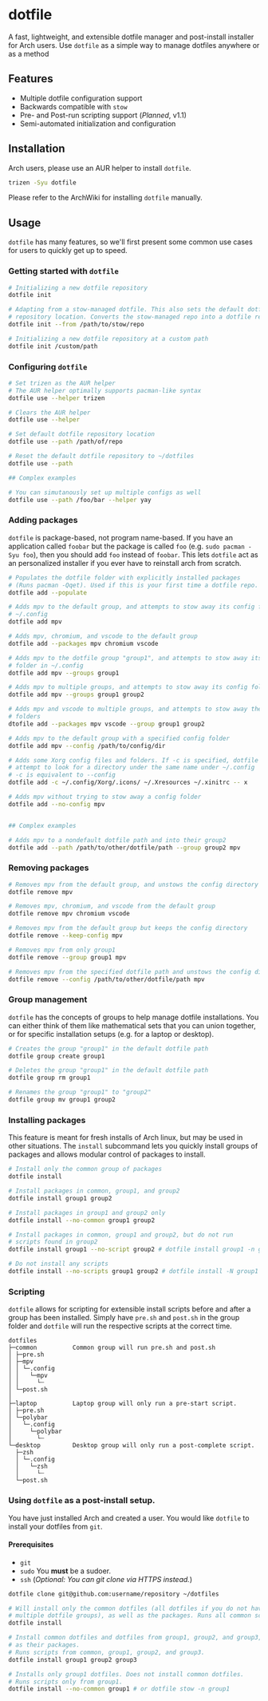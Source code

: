 # dotfile

A fast, lightweight, and extensible dotfile manager and post-install installer
for Arch users. Use `dotfile` as a simple way to manage dotfiles anywhere or as
a method

## Features

- Multiple dotfile configuration support
- Backwards compatible with `stow`
- Pre- and Post-run scripting support (*Planned*, v1.1)
- Semi-automated initialization and configuration

## Installation

Arch users, please use an AUR helper to install `dotfile`.

```bash
trizen -Syu dotfile
```

Please refer to the ArchWiki for installing `dotfile` manually.


## Usage

`dotfile` has many features, so we'll first present some common use cases for
users to quickly get up to speed.

### Getting started with `dotfile`

```bash
# Initializing a new dotfile repository
dotfile init

# Adapting from a stow-managed dotfile. This also sets the default dotfile
# repository location. Converts the stow-managed repo into a dotfile repo.
dotfile init --from /path/to/stow/repo

# Initializing a new dotfile repository at a custom path
dotfile init /custom/path
```

### Configuring `dotfile`
```bash
# Set trizen as the AUR helper
# The AUR helper optimally supports pacman-like syntax
dotfile use --helper trizen

# Clears the AUR helper
dotfile use --helper

# Set default dotfile repository location
dotfile use --path /path/of/repo

# Reset the default dotfile repository to ~/dotfiles
dotfile use --path

## Complex examples

# You can simutanously set up multiple configs as well
dotfile use --path /foo/bar --helper yay
```

### Adding packages
`dotfile` is package-based, not program name-based. If you have an application
called `foobar` but the package is called `foo` (e.g. `sudo pacman -Syu foo`),
then you should add `foo` instead of `foobar`. This lets `dotfile` act as an
personalized installer if you ever have to reinstall arch from scratch.
```bash
# Populates the dotfile folder with explicitly installed packages
# (Runs pacman -Qqet). Used if this is your first time a dotfile repo.
dotfile add --populate

# Adds mpv to the default group, and attempts to stow away its config folder in
# ~/.config
dotfile add mpv

# Adds mpv, chromium, and vscode to the default group
dotfile add --packages mpv chromium vscode

# Adds mpv to the dotfile group "group1", and attempts to stow away its config
# folder in ~/.config
dotfile add mpv --groups group1

# Adds mpv to multiple groups, and attempts to stow away its config folder.
dotfile add mpv --groups group1 group2

# Adds mpv and vscode to multiple groups, and attempts to stow away the config
# folders
dtofile add --packages mpv vscode --group group1 group2

# Adds mpv to the default group with a specified config folder
dotfile add mpv --config /path/to/config/dir

# Adds some Xorg config files and folders. If -c is specified, dotfile will not
# attempt to look for a directory under the same name under ~/.config
# -c is equivalent to --config
dotfile add -c ~/.config/Xorg/.icons/ ~/.Xresources ~/.xinitrc -- x

# Adds mpv without trying to stow away a config folder
dotfile add --no-config mpv


## Complex examples

# Adds mpv to a nondefault dotfile path and into their group2
dotfile add --path /path/to/other/dotfile/path --group group2 mpv
```

### Removing packages
```bash
# Removes mpv from the default group, and unstows the config directory
dotfile remove mpv

# Removes mpv, chromium, and vscode from the default group
dotfile remove mpv chromium vscode

# Removes mpv from the default group but keeps the config directory
dotfile remove --keep-config mpv

# Removes mpv from only group1
dotfile remove --group group1 mpv

# Removes mpv from the specified dotfile path and unstows the config directory
dotfile remove --config /path/to/other/dotfile/path mpv
```

### Group management
`dotfile` has the concepts of groups to help manage dotfile installations. You
can either think of them like mathematical sets that you can union together, or
for specific installation setups (e.g. for a laptop or desktop).

```bash
# Creates the group "group1" in the default dotfile path
dotfile group create group1

# Deletes the group "group1" in the default dotfile path
dotfile group rm group1

# Renames the group "group1" to "group2"
dotfile group mv group1 group2
```

### Installing packages
This feature is meant for fresh installs of Arch linux, but may be used in other
situations. The `install` subcommand lets you quickly install groups of packages
and allows modular control of packages to install.

```bash
# Install only the common group of packages
dotfile install

# Install packages in common, group1, and group2
dotfile install group1 group2

# Install packages in group1 and group2 only
dotfile install --no-common group1 group2

# Install packages in common, group1 and group2, but do not run
# scripts found in group2
dotfile install group1 --no-script group2 # dotfile install group1 -n group2

# Do not install any scripts
dotfile install --no-scripts group1 group2 # dotfile install -N group1 group2
```

### Scripting

`dotfile` allows for scripting for extensible install scripts before and after
a group has been installed. Simply have `pre.sh` and `post.sh` in the group
folder and `dotfile` will run the respective scripts at the correct time.
```
dotfiles
├─common          Common group will run pre.sh and post.sh
│ ├─pre.sh
│ ├─mpv
│ │ └─.config
│ │   └─mpv
│ │     └┄
│ └─post.sh
│
├─laptop          Laptop group will only run a pre-start script.
│ ├─pre.sh
│ └─polybar
│   └─.config
│     └─polybar
│       └┄
└─desktop         Desktop group will only run a post-complete script.
  ├─zsh
  │ └─.config
  │   └─zsh
  │     └┄
  └─post.sh
```

### Using `dotfile` as a post-install setup.

You have just installed Arch and created a user. You would like `dotfile` to install your dotfiles from `git`.

#### Prerequisites
 - `git`
 - `sudo` You **must** be a sudoer.
 - `ssh` (*Optional: You can git clone via HTTPS instead.*)

```bash
dotfile clone git@github.com:username/repository ~/dotfiles

# Will install only the common dotfiles (all dotfiles if you do not have
# multiple dotfile groups), as well as the packages. Runs all common scripts.
dotfile install

# Install common dotfiles and dotfiles from group1, group2, and group3, as well
# as their packages.
# Runs scripts from common, group1, group2, and group3.
dotfile install group1 group2 group3

# Installs only group1 dotfiles. Does not install common dotfiles.
# Runs scripts only from group1.
dotfile install --no-common group1 # or dotfile stow -n group1
```

